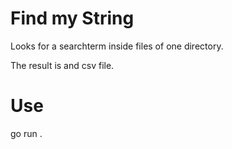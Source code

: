 # Find my String

Looks for a searchterm inside files of one directory.

The result is and csv file.

# Use

go run . <dir> <search-term>